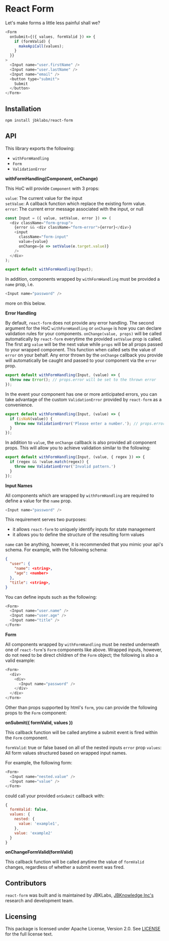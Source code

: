 # React Form

Let's make forms a little less painful shall we?

```js
<Form
  onSubmit={({ values, formValid }) => {
    if (formValid) {
      makeApiCall(values);
    }
  }}
>
  <Input name="user.firstName" />
  <Input name="user.lastName" />
  <Input name="email" />
  <button type="submit">
    Submit
  </button>
</Form>
```

## Installation

```bash
npm install jbklabs/react-form
```

## API

This library exports the following:

* `withFormHandling`
* `Form`
* `ValidationError`

**withFormHandling(Component, onChange)**

This HoC will provide `Component` with 3 props:

`value`: The current value for the input  
`setValue`: A callback function which replace the existing form value.  
`error`: The current error message associated with the input, or null

```js
const Input = ({ value, setValue, error }) => (
  <div className="form-group">
    {error && <div className="form-error">{error}</div>}
    <input
      className="form-input"
      value={value}
      onChange={e => setValue(e.target.value)}
    />
  </div>
);

export default withFormHandling(Input);
```

In addition, components wrapped by `withFormHandling` must be provided a `name` prop, i.e.

```js
<Input name="password" />
```

more on this below.

**Error Handling**

By default, `react-form` does not provide any error handling. The second argument for the HoC `withFormHandling` or `onChange` is how you can declare validation rules for your components. `onChange(value, props)` will be called automatically by `react-form` everytime the provided `setValue` prop is called. The first arg `value` will be the next value while `props` will be all props passed to your wrapped component. This function when called sets the value of `error` on your behalf. Any error thrown by the `onChange` callback you provide will automatically be caught and passed to your component via the `error` prop.

```js
export default withFormHandling(Input, (value) => {
  throw new Error(); // props.error will be set to the thrown error
});
```

In the event your component has one or more anticipated errors, you can take advantage of the custom `ValidationError` provided by `react-form` as a convenience.

```js
export default withFormHandling(Input, (value) => {
  if (isNaN(value)) {
    throw new ValidationError('Please enter a number.'); // props.error will be set to the string provided
  }
});
```

In addition to `value`, the `onChange` callback is also provided all component props. This will allow you to achieve validation similar to the following:

```js
export default withFormHandling(Input, (value, { regex }) => {
  if (regex && !value.match(regex)) {
    throw new ValidationError('Invalid pattern.')
  }
});
```

**Input Names**

All components which are wrapped by `withFormHandling` are required to define a value for the `name` prop.

```js
<Input name="password" />
```

This requirement serves two purposes:

* it allows `react-form` to uniquely identify inputs for state management
* it allows you to define the structure of the resulting form values

`name` can be anything, however, it is recommended that you mimic your api's schema. For example, with the following schema:

```json
{
  "user": {
    "name": <string>,
    "age": <number>
  },
  "title": <string>,
}
```

You can define inputs such as the following:

```js
<Form>
  <Input name="user.name" />
  <Input name="user.age" />
  <Input name="title" />
</Form>
```

**Form**

All components wrapped by `withFormHandling` must be nested underneath one of `react-form`'s `Form` components like above. Wrapped inputs, however, do not need to be direct children of the `Form` object; the following is also a valid example:

```js
<Form>
  <div>
    <div>
      <Input name="password" />
    </div>
  </div>
</Form>
```

Other than props supported by html's `form`, you can provide the following props to the `Form` component:

**onSubmit({ formValid, values })**

This callback function will be called anytime a submit event is fired within the `Form` component.

`formValid`: true or false based on all of the nested inputs `error` prop
`values`: All form values structured based on wrapped input names.

For example, the following form:

```js
<Form>
  <Input name="nested.value" />
  <Input name="value" />
</Form>
```

could call your provided `onSubmit` callback with:

```js
{
  formValid: false,
  values: {
    nested: {
      value: 'example1',
    },
    value: 'example2'
  }
}
```

**onChangeFormValid(formValid)**

This callback function will be called anytime the value of `formValid` changes, regardless of whether a submit event was fired.

## Contributors

`react-form` was built and is maintained by JBKLabs, [JBKnowledge Inc's](https://jbknowledge.com/) research and development team.

## Licensing

This package is licensed under Apache License, Version 2.0. See [LICENSE](./LICENSE) for the full license text.